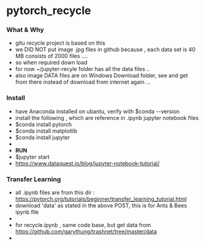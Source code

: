 # pytorch_recycle


### What & Why
 - gitu recycle project is based on this
 - we DID NOT put image .jpg files in github because , each data set is 40 MB consists of 2000 files ....
 - so when required down load 
 - for now ~/jupyter-recyle  folder has all the data files ..
 - also image DATA files are on Windows  Download folder, see and get from there instead of download from internet again ...

### Install
 - have Anaconda installed on ubantu, verify with $conda --version
 - install the following , which are reference in  .ipynb  jupyter notebook files
 - $conda install pytorch
 - $conda install matplotlib
 - $conda install jupyter
 - 
 - **RUN**
 - $jupyter start
 - https://www.dataquest.io/blog/jupyter-notebook-tutorial/
 
 ### Transfer Learning
  - all .ipynb files are from this dir : https://pytorch.org/tutorials/beginner/transfer_learning_tutorial.html
  - download 'data' as stated in the above  POST, this is for  Ants & Bees ipynb file
  -
  - for recycle.ipynb , same code base, but get data from https://github.com/garythung/trashnet/tree/master/data
  - 
 
 

